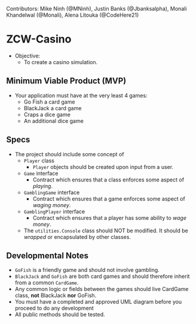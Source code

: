 
Contributors: 
Mike Ninh (@MNinh), 
Justin Banks (@Jbanksalpha), 
Monali Khandelwal (@Monali), 
Alena Litouka (@CodeHere21)


# ZCW-Casino
* Objective:
  * To create a casino simulation.

## Minimum Viable Product (MVP)
* Your application must have at the very least 4 games:
  * Go Fish a card game
  * BlackJack a card game
  * Craps a dice game
  * An additional dice game

## Specs
* The project should include some concept of
  * `Player` class
    * `Player` objects should be created upon input from a user.
  * `Game` interface
    * Contract which ensures that a class enforces some aspect of _playing_.
  * `GamblingGame` interface
    * Contract which ensures that a game enforces some aspect of _waging money_.
  * `GamblingPlayer` interface
    * Contract which ensures that a player has some ability to _wage money_.
  * The `utilities.Console` class should NOT be modified. It should be _wrapped_ or encapsulated by other classes.
  
 

## Developmental Notes
* `GoFish` is a friendly game and should not involve gambling.
* `BlackJack` and `GoFish` are both card games and should therefore inherit from a common `CardGame`.
* Any common logic or fields between the games should live CardGame class, **not** BlackJack **nor** GoFish.
* You must have a completed and approved UML diagram before you proceed to do any development
* All public methods should be tested.
